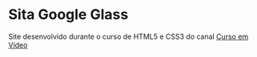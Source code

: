# Sita Google Glass
Site desenvolvido durante o curso de HTML5 e CSS3 do canal [Curso em Vídeo](www.cursoemvideo.com)
